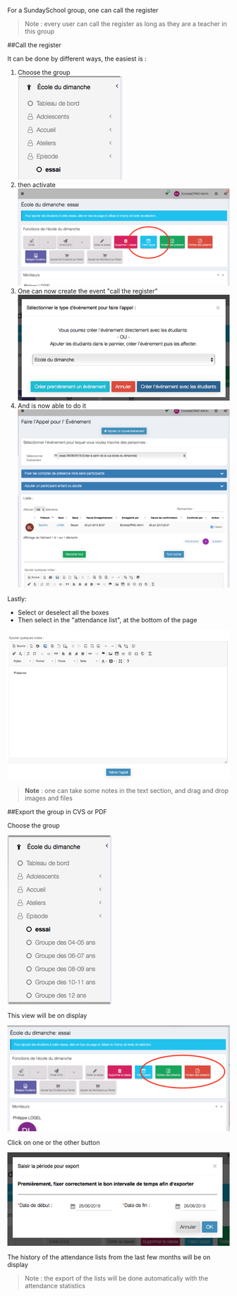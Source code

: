 For a SundaySchool group, one can call the register

> Note : every user can call the register as long as they are a teacher in this group

##Call the register

It can be done by different ways, the easiest is : 

1. Choose the group<br>
![Screenshot](../../img/sundayschool/sundayschoolAttendance0.png)<br>
2. then activate<br>
![Screenshot](../../img/sundayschool/sundayschoolAttendance1.png)<br>
3. One can now create the event "call the register"
![Screenshot](../../img/sundayschool/sundayschoolAttendance2.png)<br>
4. And is now able to do it<br> 
![Screenshot](../../img/sundayschool/sundayschoolAttendance3.png)<br>

Lastly: 
* Select or deselect all the boxes
* Then select in the "attendance list", at the bottom of the page

![Screenshot](../../img/sundayschool/sundayschoolAttendance4.png)<br>

> **Note** : one can take some notes in the text section, and drag and drop images and files 

##Export the group in CVS or PDF 

Choose the group

![Screenshot](../../img/sundayschool/sundayschoolBadge1.png)

This view will be on display

![Screenshot](../../img/sundayschool/sundaySchoolCSVPDFAttendanceExport.png)

Click on one or the other button

![Screenshot](../../img/sundayschool/sundaySchoolCSVPDFAttendanceExport2.png)

The history of the attendance lists from the last few months will be on display

> Note : the export of the lists will be done automatically with the attendance statistics 



